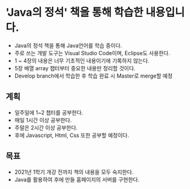 # 'Java의 정석' 책을 통해 학습한 내용입니다.

- Java의 정석 책을 통해 Java언어를 학습 중이다.
- 주로 쓰는 개발 도구는 Visual Studio Code이며, Eclipse도 사용한다.
- 1 ~ 4장의 내용은 너무 기초적인 내용이기에 기록하지 않는다.
- 5장 배열 array 챕터부터 중요한 내용만 정리할 것이다.
- Develop branch에서 학습한 후 학습 완료 시 Master로 merge할 예정

## 계획
- 일주일에 1~2 챕터를 공부한다.
- 매일 1시간 이상 공부한다.
- 주말은 2시간 이상 공부한다.
- 후에 Javascript, Html, Css 또한 공부할 예정이다.

## 목표
- 2021년 1학기 개강 전까지 책의 내용을 모두 숙지한다.
- Java를 활용하여 후에 만들 홈페이지의 서버를 구현한다.
